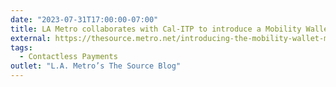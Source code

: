 ```yaml
---
date: "2023-07-31T17:00:00-07:00"
title: LA Metro collaborates with Cal-ITP to introduce a Mobility Wallet, a prepaid debit card that lets South L.A. residents pay for their choice of transportation modes
external: https://thesource.metro.net/introducing-the-mobility-wallet-mw-a-collaborative-transportation-solution-for-residents-of-south-la/
tags:
  - Contactless Payments
outlet: "L.A. Metro’s The Source Blog"
---
```

